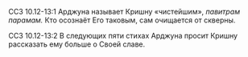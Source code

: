 ССЗ 10.12-13:1	Арджуна называет Кришну «чистейшим», _павитрам парамам._ Кто осознаёт Его таковым, сам очищается от скверны.

ССЗ 10.12-13:2	В следующих пяти стихах Арджуна просит Кришну рассказать ему больше о Своей славе.